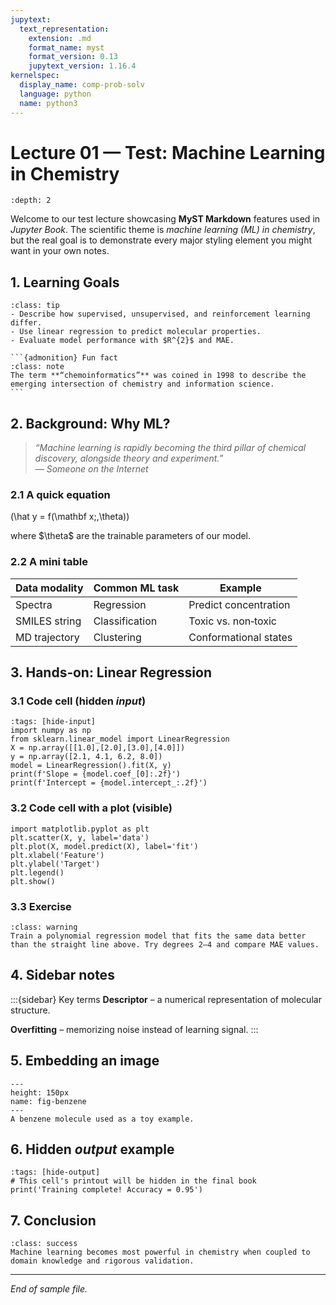 ```yaml
---
jupytext:
  text_representation:
    extension: .md
    format_name: myst
    format_version: 0.13
    jupytext_version: 1.16.4
kernelspec:
  display_name: comp-prob-solv
  language: python
  name: python3
---
```


# Lecture 01 — Test: Machine Learning in Chemistry

```{contents}
:depth: 2
```

Welcome to our test lecture showcasing **MyST Markdown** features used in *Jupyter Book*. The scientific theme is *machine learning (ML) in chemistry*, but the real goal is to demonstrate every major styling element you might want in your own notes.

## 1. Learning Goals

```{admonition}
:class: tip
- Describe how supervised, unsupervised, and reinforcement learning differ.
- Use linear regression to predict molecular properties.
- Evaluate model performance with $R^{2}$ and MAE.
```

````{margin}
```{admonition} Fun fact
:class: note
The term **“chemoinformatics”** was coined in 1998 to describe the emerging intersection of chemistry and information science.
```
````

## 2. Background: Why ML?

> *“Machine learning is rapidly becoming the third pillar of chemical discovery, alongside theory and experiment.”*\
> — *Someone on the Internet*

### 2.1 A quick equation

\(\hat y = f(\mathbf x;\,\theta)\)

where \$\theta\$ are the trainable parameters of our model.

### 2.2 A mini table

| Data modality | Common ML task | Example               |
| ------------- | -------------- | --------------------- |
| Spectra       | Regression     | Predict concentration |
| SMILES string | Classification | Toxic vs. non‑toxic   |
| MD trajectory | Clustering     | Conformational states |

## 3. Hands‑on: Linear Regression

### 3.1 Code cell (hidden *input*)

```{code-cell}
:tags: [hide-input]
import numpy as np
from sklearn.linear_model import LinearRegression
X = np.array([[1.0],[2.0],[3.0],[4.0]])
y = np.array([2.1, 4.1, 6.2, 8.0])
model = LinearRegression().fit(X, y)
print(f'Slope = {model.coef_[0]:.2f}')
print(f'Intercept = {model.intercept_:.2f}')
```

### 3.2 Code cell with a plot (visible)

```{code-cell}
import matplotlib.pyplot as plt
plt.scatter(X, y, label='data')
plt.plot(X, model.predict(X), label='fit')
plt.xlabel('Feature')
plt.ylabel('Target')
plt.legend()
plt.show()
```

### 3.3 Exercise

```{admonition}
:class: warning
Train a polynomial regression model that fits the same data better than the straight line above. Try degrees 2–4 and compare MAE values.
```

## 4. Sidebar notes

\:::{sidebar} Key terms **Descriptor** – a numerical representation of molecular structure.

**Overfitting** – memorizing noise instead of learning signal. :::

## 5. Embedding an image

```{figure}
---
height: 150px
name: fig-benzene
---
A benzene molecule used as a toy example.
```

## 6. Hidden *output* example

```{code-cell}
:tags: [hide-output]
# This cell's printout will be hidden in the final book
print('Training complete! Accuracy = 0.95')
```

## 7. Conclusion

```{admonition}
:class: success
Machine learning becomes most powerful in chemistry when coupled to domain knowledge and rigorous validation.
```

---

*End of sample file.*

